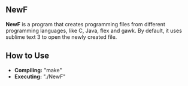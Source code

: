 ## NewF

**NewF** is a program that creates programming files from different programming languages, like C, Java, flex and gawk.
By default, it uses sublime text 3 to open the newly created file.

## How to Use
* **Compiling:** "make"
* **Executing:** "./NewF"

